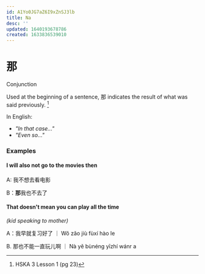 ```yaml
---
id: A1Yo0JG7aZ6I9xZnSJ3lb
title: Na
desc: ''
updated: 1640193678786
created: 1633836539010
---
```


# 那

Conjunction

Used at the beginning of a sentence, 那 indicates the result of what was said previously. [^1]

In English:
- _"In that case..."_
- _"Even so..."_

### Examples

#### I will also not go to the movies then
A: 我不想去看电影

B：**那**我也不去了

#### That doesn't mean you can play all the time

_(kid speaking to mother)_

A：我早就复习好了 ｜ Wǒ zǎo jiù fùxí hào le

B. 那也不能一直玩儿啊 ｜ Nà yě bùnéng yīzhí wánr a

[^1]:HSKA 3 Lesson 1 (pg 23)